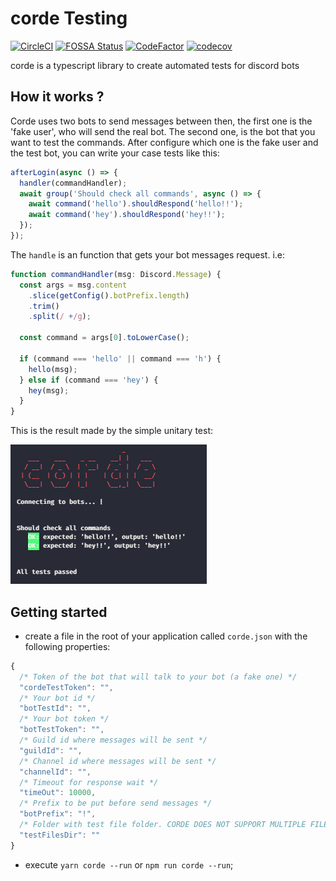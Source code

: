 # corde Testing

[![CircleCI](https://circleci.com/gh/lucasgmagalhaes/corde.svg?style=shield)](https://circleci.com/gh/lucasgmagalhaes/corde)
[![FOSSA Status](https://app.fossa.com/api/projects/git%2Bgithub.com%2Flucasgmagalhaes%2Fcorde.svg?type=shield)](https://app.fossa.com/projects/git%2Bgithub.com%2Flucasgmagalhaes%2Fcorde?ref=badge_shield)
[![CodeFactor](https://www.codefactor.io/repository/github/lucasgmagalhaes/corde/badge?s=70989af6ce2fa5361a2fdd19db2224fa2820b89e)](https://www.codefactor.io/repository/github/lucasgmagalhaes/corde)
[![codecov](https://codecov.io/gh/lucasgmagalhaes/corde/branch/master/graph/badge.svg)](https://codecov.io/gh/lucasgmagalhaes/corde)

corde is a typescript library to create automated tests for discord bots

## How it works ?

Corde uses two bots to send messages between then, the first one is the 'fake user', who will send the real bot.
The second one, is the bot that you want to test the commands. After configure which one is the fake user and the test bot,
you can write your case tests like this:

```ts
afterLogin(async () => {
  handler(commandHandler);
  await group('Should check all commands', async () => {
    await command('hello').shouldRespond('hello!!');
    await command('hey').shouldRespond('hey!!');
  });
});
```

The `handle` is an function that gets your bot messages request. i.e:

```ts
function commandHandler(msg: Discord.Message) {
  const args = msg.content
    .slice(getConfig().botPrefix.length)
    .trim()
    .split(/ +/g);

  const command = args[0].toLowerCase();

  if (command === 'hello' || command === 'h') {
    hello(msg);
  } else if (command === 'hey') {
    hey(msg);
  }
}
```

This is the result made by the simple unitary test:

![teminal](./img/terminal.png)

## Getting started

- create a file in the root of your application called `corde.json` with the following properties:

```js
{
  /* Token of the bot that will talk to your bot (a fake one) */
  "cordeTestToken": "",
  /* Your bot id */
  "botTestId": "",
  /* Your bot token */
  "botTestToken": "",
  /* Guild id where messages will be sent */
  "guildId": "",
  /* Channel id where messages will be sent */
  "channelId": "",
  /* Timeout for response wait */
  "timeOut": 10000,
  /* Prefix to be put before send messages */
  "botPrefix": "!",
  /* Folder with test file folder. CORDE DOES NOT SUPPORT MULTIPLE FILES YET */
  "testFilesDir": ""
}
```

- execute `yarn corde --run` or `npm run corde --run`;
